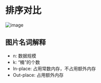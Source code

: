 # 排序对比

![image](https://camo.githubusercontent.com/0bb4e89a39a21e1f11d4fccfa65946c8421c2356/687474703a2f2f696d672e626c6f672e6373646e2e6e65742f3230313630393136313533323132373136)

## 图片名词解释

- n: 数据规模
- k: “桶”的个数
- In-place: 占用常数内存，不占用额外内存
- Out-place: 占用额外内存
